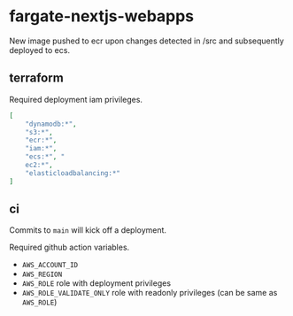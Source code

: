 # fargate-nextjs-webapps

New image pushed to ecr upon changes detected in /src and subsequently deployed to ecs.

## terraform

Required deployment iam privileges.

```json
[
    "dynamodb:*", 
    "s3:*", 
    "ecr:*", 
    "iam:*", 
    "ecs:*", "
    ec2:*", 
    "elasticloadbalancing:*"
]
```


## ci

Commits to `main` will kick off a deployment.

Required github action variables.
- `AWS_ACCOUNT_ID`
- `AWS_REGION`
- `AWS_ROLE` role with deployment privileges
- `AWS_ROLE_VALIDATE_ONLY` role with readonly privileges (can be same as `AWS_ROLE`)